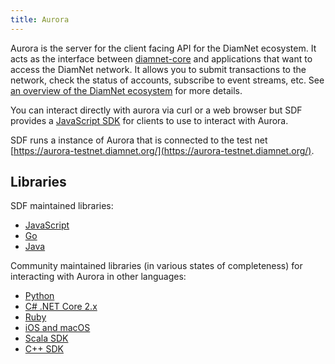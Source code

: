 ```yaml
---
title: Aurora
---
```


Aurora is the server for the client facing API for the DiamNet ecosystem.  It acts as the interface between [diamnet-core](https://www.diamnet.org/developers/learn/diamnet-core) and applications that want to access the DiamNet network. It allows you to submit transactions to the network, check the status of accounts, subscribe to event streams, etc. See [an overview of the DiamNet ecosystem](https://www.diamnet.org/developers/guides/) for more details.

You can interact directly with aurora via curl or a web browser but SDF provides a [JavaScript SDK](https://www.diamnet.org/developers/js-diamnet-sdk/learn/) for clients to use to interact with Aurora.

SDF runs a instance of Aurora that is connected to the test net [https://aurora-testnet.diamnet.org/](https://aurora-testnet.diamnet.org/).

## Libraries

SDF maintained libraries:<br />
- [JavaScript](https://github.com/diamnet/js-diamnet-sdk)
- [Go](https://github.com/diamnet/go/tree/master/clients/auroraclient)
- [Java](https://github.com/diamnet/java-diamnet-sdk)

Community maintained libraries (in various states of completeness) for interacting with Aurora in other languages:<br>
- [Python](https://github.com/DiamNetCN/py-diamnet-base)
- [C# .NET Core 2.x](https://github.com/elucidsoft/dotnetcore-diamnet-sdk)
- [Ruby](https://github.com/bloom-solutions/ruby-diamnet-sdk)
- [iOS and macOS](https://github.com/Soneso/diamnet-ios-mac-sdk)
- [Scala SDK](https://github.com/synesso/scala-diamnet-sdk)
- [C++ SDK](https://github.com/bnogalm/DiamNetQtSDK)
